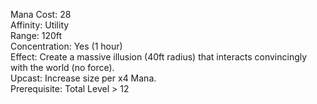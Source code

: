 Mana Cost: 28  
Affinity: Utility  
Range: 120ft  
Concentration: Yes (1 hour)  
Effect: Create a massive illusion (40ft radius) that interacts convincingly with the world (no force).  
Upcast: Increase size per x4 Mana.  
Prerequisite: Total Level > 12